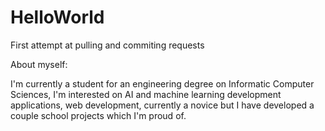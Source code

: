 # HelloWorld
First attempt at pulling and commiting requests

About myself:

I'm currently a student for an engineering degree on Informatic Computer Sciences, 
I'm interested on AI and machine learning development applications, web development,
currently a novice but I have developed a couple school projects which I'm proud of.
